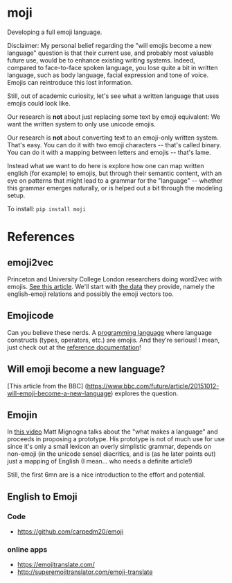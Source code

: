 # moji

Developing a full emoji language.

Disclaimer: My personal belief regarding the 
"will emojis become a new language" question is that their current use,
and probably most valuable future use, 
would be to enhance existing 
writing systems. 
Indeed, compared to face-to-face spoken language, 
you lose quite a bit in written language, such as 
body language, facial expression and tone of voice. 
Emojis can reintroduce this lost information. 

Still, out of academic curiosity, let's see what a written language that 
uses emojis could look like. 

Our research is **not** about just replacing some text by emoji equivalent: 
We want the written system to only use unicode emojis. 

Our research is **not** about converting text to an emoji-only written system. 
That's easy. You can do it with two emoji characters -- that's called binary. 
You can do it with a mapping between letters and emojis -- 
that's lame.

Instead what we want to do here is explore how one can map written english 
(for example) to emojis, but through their semantic content, 
with an eye on patterns that might lead to a grammar for the "language"
-- whether this grammar emerges naturally, or is helped out a bit 
through the modeling setup.

To install:	```pip install moji```


# References

## emoji2vec

Princeton and University College London researchers doing word2vec 
with emojis. [See this article](https://arxiv.org/pdf/1609.08359.pdf).
We'll start with 
[the data](https://github.com/uclnlp/emoji2vec/tree/master/data/raw_training_data) 
they provide, 
namely the english-emoji relations and possibly the emoji vectors too.


## Emojicode

Can you believe these nerds. 
A [programming language](https://www.emojicode.org/) 
where language constructs (types, operators, etc.) are emojis. 
And they're serious! I mean, just check out at the 
[reference documentation](https://www.emojicode.org/docs/reference/)!

## Will emoji become a new language?

[This article from the BBC]
(https://www.bbc.com/future/article/20151012-will-emoji-become-a-new-language) 
explores the question.

## Emojin

In [this video](https://www.youtube.com/watch?v=2vKVv-ymBGI) 
Matt Mignogna talks about the "what makes a language" 
and proceeds in proposing a prototype. 
His prototype is not of much use for use since it's only a small 
lexicon an overly simplistic grammar, depends on non-emoji 
(in the unicode sense) diacritics, 
and is (as he later points out) just a mapping of English 
(I mean... who needs a definite article!)

Still, the first 6mn are is a nice introduction to the effort and potential.


## English to Emoji

### Code
- https://github.com/carpedm20/emoji
  
### online apps
- https://emojitranslate.com/
- http://superemojitranslator.com/emoji-translate



